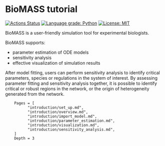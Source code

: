 # BioMASS tutorial


[![Actions Status](https://github.com/okadalabipr/biomass/workflows/Tests/badge.svg)](https://github.com/okadalabipr/biomass/actions)
[![Language grade: Python](https://img.shields.io/lgtm/grade/python/g/okadalabipr/biomass.svg?logo=lgtm&logoWidth=18)](https://lgtm.com/projects/g/okadalabipr/biomass/context:python)
[![License: MIT](https://img.shields.io/badge/License-MIT-blue.svg)](https://opensource.org/licenses/MIT)

BioMASS is a user-friendly simulation tool for experimental biologists. 

BioMASS supports:


- parameter estimation of ODE models
- sensitivity analysis
- effective visualization of simulation results

After model fitting, users can perform sensitivity analysis to identify critical parameters, species or regulations in the system of interest. 
By assessing parameter fitting and sensitivity analysis together, it is possible to identify critical or robust regions in the network, or the origin of heterogeneity generated from the network.

```@contents
    Pages = [
          "introduction/set_up.md",
          "introduction/overview.md",
          "introduction/import_model.md",
          "introduction/parameter_estimation.md",
          "introduction/visualization.md",
          "introduction/sensitivity_analysis.md",
    ]
    Depth = 3
```